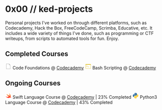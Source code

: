 # 0x00 // ked-projects
Personal projects I've worked on through different platforms, such as Codecademy, Hack the Box, FreeCodeCamp, Scrimba, Educative, etc. It includes a wide variety of things I've done, such as programming or CTF writeups, from scripts to automated tools for fun. Enjoy.


## Completed Courses
<img src="https://github.com/vscode-icons/vscode-icons/blob/master/icons/default_file.svg" width="20" height="20"/> Code Foundations @ [Codecademy](https://www.codecademy.com/learn/paths/code-foundations)
<img src="https://github.com/vscode-icons/vscode-icons/blob/master/icons/file_type_shell.svg" width="20" height="20"/> Bash Scripting @ [Codecademy](https://www.codecademy.com/learn/bash-scripting)

## Ongoing Courses
<img src="https://github.com/vscode-icons/vscode-icons/blob/master/icons/file_type_swift.svg" width="20" height="20"/> Swift Language Course @ [Codecademy](https://www.codecademy.com/learn/learn-swift) | 23% Completed
<img src="https://github.com/vscode-icons/vscode-icons/blob/master/icons/file_type_python.svg" width="20" height="20"/> Python3 Language Course @ [Codecademy](https://www.codecademy.com/learn/learn-python-3) | 43% Completed
